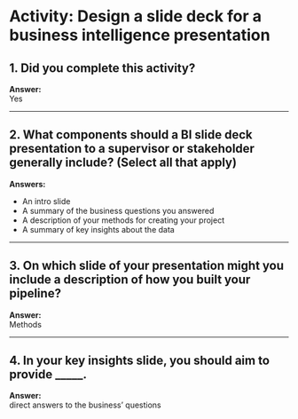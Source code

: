 # Activity: Design a slide deck for a business intelligence presentation

## 1. Did you complete this activity?  
**Answer:**  
Yes

---

## 2. What components should a BI slide deck presentation to a supervisor or stakeholder generally include? (Select all that apply)  
**Answers:**  
- An intro slide  
- A summary of the business questions you answered  
- A description of your methods for creating your project  
- A summary of key insights about the data

---

## 3. On which slide of your presentation might you include a description of how you built your pipeline?  
**Answer:**  
Methods

---

## 4. In your key insights slide, you should aim to provide _____.
**Answer:**  
direct answers to the business’ questions
